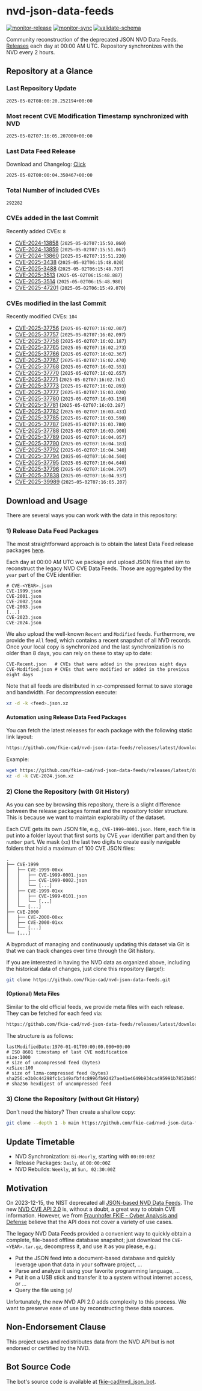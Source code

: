 # nvd-json-data-feeds

[![monitor-release](https://github.com/fkie-cad/nvd-json-data-feeds/actions/workflows/monitor_release.yml/badge.svg)](https://github.com/fkie-cad/nvd-json-data-feeds/actions/workflows/monitor_release.yml)
[![monitor-sync](https://github.com/fkie-cad/nvd-json-data-feeds/actions/workflows/monitor_sync.yml/badge.svg)](https://github.com/fkie-cad/nvd-json-data-feeds/actions/workflows/monitor_sync.yml)
[![validate-schema](https://github.com/fkie-cad/nvd-json-data-feeds/actions/workflows/validate_schema.yml/badge.svg)](https://github.com/fkie-cad/nvd-json-data-feeds/actions/workflows/validate_schema.yml)

Community reconstruction of the deprecated JSON NVD Data Feeds.
[Releases](https://github.com/fkie-cad/nvd-json-data-feeds/releases/latest) each day at 00:00 AM UTC.
Repository synchronizes with the NVD every 2 hours.

## Repository at a Glance

### Last Repository Update

```plain
2025-05-02T08:00:20.252194+00:00
```

### Most recent CVE Modification Timestamp synchronized with NVD

```plain
2025-05-02T07:16:05.207000+00:00
```

### Last Data Feed Release

Download and Changelog: [Click](https://github.com/fkie-cad/nvd-json-data-feeds/releases/latest)

```plain
2025-05-02T00:00:04.350467+00:00
```

### Total Number of included CVEs

```plain
292282
```

### CVEs added in the last Commit

Recently added CVEs: `8`

- [CVE-2024-13858](CVE-2024/CVE-2024-138xx/CVE-2024-13858.json) (`2025-05-02T07:15:50.860`)
- [CVE-2024-13859](CVE-2024/CVE-2024-138xx/CVE-2024-13859.json) (`2025-05-02T07:15:51.067`)
- [CVE-2024-13860](CVE-2024/CVE-2024-138xx/CVE-2024-13860.json) (`2025-05-02T07:15:51.220`)
- [CVE-2025-3438](CVE-2025/CVE-2025-34xx/CVE-2025-3438.json) (`2025-05-02T06:15:48.020`)
- [CVE-2025-3488](CVE-2025/CVE-2025-34xx/CVE-2025-3488.json) (`2025-05-02T06:15:48.707`)
- [CVE-2025-3513](CVE-2025/CVE-2025-35xx/CVE-2025-3513.json) (`2025-05-02T06:15:48.887`)
- [CVE-2025-3514](CVE-2025/CVE-2025-35xx/CVE-2025-3514.json) (`2025-05-02T06:15:48.980`)
- [CVE-2025-47201](CVE-2025/CVE-2025-472xx/CVE-2025-47201.json) (`2025-05-02T06:15:49.070`)


### CVEs modified in the last Commit

Recently modified CVEs: `104`

- [CVE-2025-37756](CVE-2025/CVE-2025-377xx/CVE-2025-37756.json) (`2025-05-02T07:16:02.007`)
- [CVE-2025-37757](CVE-2025/CVE-2025-377xx/CVE-2025-37757.json) (`2025-05-02T07:16:02.097`)
- [CVE-2025-37758](CVE-2025/CVE-2025-377xx/CVE-2025-37758.json) (`2025-05-02T07:16:02.187`)
- [CVE-2025-37765](CVE-2025/CVE-2025-377xx/CVE-2025-37765.json) (`2025-05-02T07:16:02.273`)
- [CVE-2025-37766](CVE-2025/CVE-2025-377xx/CVE-2025-37766.json) (`2025-05-02T07:16:02.367`)
- [CVE-2025-37767](CVE-2025/CVE-2025-377xx/CVE-2025-37767.json) (`2025-05-02T07:16:02.470`)
- [CVE-2025-37768](CVE-2025/CVE-2025-377xx/CVE-2025-37768.json) (`2025-05-02T07:16:02.553`)
- [CVE-2025-37770](CVE-2025/CVE-2025-377xx/CVE-2025-37770.json) (`2025-05-02T07:16:02.657`)
- [CVE-2025-37771](CVE-2025/CVE-2025-377xx/CVE-2025-37771.json) (`2025-05-02T07:16:02.763`)
- [CVE-2025-37773](CVE-2025/CVE-2025-377xx/CVE-2025-37773.json) (`2025-05-02T07:16:02.893`)
- [CVE-2025-37777](CVE-2025/CVE-2025-377xx/CVE-2025-37777.json) (`2025-05-02T07:16:03.020`)
- [CVE-2025-37780](CVE-2025/CVE-2025-377xx/CVE-2025-37780.json) (`2025-05-02T07:16:03.150`)
- [CVE-2025-37781](CVE-2025/CVE-2025-377xx/CVE-2025-37781.json) (`2025-05-02T07:16:03.287`)
- [CVE-2025-37782](CVE-2025/CVE-2025-377xx/CVE-2025-37782.json) (`2025-05-02T07:16:03.433`)
- [CVE-2025-37785](CVE-2025/CVE-2025-377xx/CVE-2025-37785.json) (`2025-05-02T07:16:03.590`)
- [CVE-2025-37787](CVE-2025/CVE-2025-377xx/CVE-2025-37787.json) (`2025-05-02T07:16:03.780`)
- [CVE-2025-37788](CVE-2025/CVE-2025-377xx/CVE-2025-37788.json) (`2025-05-02T07:16:03.900`)
- [CVE-2025-37789](CVE-2025/CVE-2025-377xx/CVE-2025-37789.json) (`2025-05-02T07:16:04.057`)
- [CVE-2025-37790](CVE-2025/CVE-2025-377xx/CVE-2025-37790.json) (`2025-05-02T07:16:04.183`)
- [CVE-2025-37792](CVE-2025/CVE-2025-377xx/CVE-2025-37792.json) (`2025-05-02T07:16:04.340`)
- [CVE-2025-37794](CVE-2025/CVE-2025-377xx/CVE-2025-37794.json) (`2025-05-02T07:16:04.500`)
- [CVE-2025-37795](CVE-2025/CVE-2025-377xx/CVE-2025-37795.json) (`2025-05-02T07:16:04.640`)
- [CVE-2025-37796](CVE-2025/CVE-2025-377xx/CVE-2025-37796.json) (`2025-05-02T07:16:04.797`)
- [CVE-2025-37838](CVE-2025/CVE-2025-378xx/CVE-2025-37838.json) (`2025-05-02T07:16:04.937`)
- [CVE-2025-39989](CVE-2025/CVE-2025-399xx/CVE-2025-39989.json) (`2025-05-02T07:16:05.207`)


## Download and Usage

There are several ways you can work with the data in this repository:

### 1) Release Data Feed Packages

The most straightforward approach is to obtain the latest Data Feed release packages [here](https://github.com/fkie-cad/nvd-json-data-feeds/releases/latest).

Each day at 00:00 AM UTC we package and upload JSON files that aim to reconstruct the legacy NVD CVE Data Feeds.
Those are aggregated by the `year` part of the CVE identifier:

```
# CVE-<YEAR>.json
CVE-1999.json
CVE-2001.json
CVE-2002.json
CVE-2003.json
[...]
CVE-2023.json
CVE-2024.json
```

We also upload the well-known `Recent` and `Modified` feeds.
Furthermore, we provide the `All` feed, which contains a recent snapshot of all NVD records.
Once your local copy is synchronized and the last synchronization is no older than 8 days, you can rely on these to stay up to date:

```plain
CVE-Recent.json   # CVEs that were added in the previous eight days
CVE-Modified.json # CVEs that were modified or added in the previous eight days
```

Note that all feeds are distributed in `xz`-compressed format to save storage and bandwidth.
For decompression execute:

```sh
xz -d -k <feed>.json.xz
```

#### Automation using Release Data Feed Packages

You can fetch the latest releases for each package with the following static link layout:

```sh
https://github.com/fkie-cad/nvd-json-data-feeds/releases/latest/download/CVE-<YEAR>.json.xz
```

Example:

```sh
wget https://github.com/fkie-cad/nvd-json-data-feeds/releases/latest/download/CVE-2024.json.xz
xz -d -k CVE-2024.json.xz
```

### 2) Clone the Repository (with Git History)

As you can see by browsing this repository, there is a slight difference between the release packages format and the repository folder structure.
This is because we want to maintain explorability of the dataset.

Each CVE gets its own JSON file, e.g., `CVE-1999-0001.json`.
Here, each file is put into a folder layout that first sorts by CVE `year` identifier part and then by `number` part.
We mask (`xx`) the last two digits to create easily navigable folders that hold a maximum of 100 CVE JSON files:

```plain
.
├── CVE-1999
│   ├── CVE-1999-00xx
│   │   ├── CVE-1999-0001.json
│   │   ├── CVE-1999-0002.json
│   │   └── [...]
│   ├── CVE-1999-01xx
│   │   ├── CVE-1999-0101.json
│   │   └── [...]
│   └── [...]
├── CVE-2000
│   ├── CVE-2000-00xx
│   ├── CVE-2000-01xx
│   └── [...]
└── [...]
```

A byproduct of managing and continuously updating this dataset via Git is that we can track changes over time through the Git history.

If you are interested in having the NVD data as organized above, including the historical data of changes, just clone this repository (large!):

```sh
git clone https://github.com/fkie-cad/nvd-json-data-feeds.git
```

#### (Optional) Meta Files

Similar to the old official feeds, we provide meta files with each release. They can be fetched for each feed via:

```sh
https://github.com/fkie-cad/nvd-json-data-feeds/releases/latest/download/CVE-<YEAR>.meta
```

The structure is as follows:

```plain
lastModifiedDate:1970-01-01T00:00:00.000+00:00                          # ISO 8601 timestamp of last CVE modification
size:1000                                                               # size of uncompressed feed (bytes)
xzSize:100                                                              # size of lzma-compressed feed (bytes)
sha256:e3b0c44298fc1c149afbf4c8996fb92427ae41e4649b934ca495991b7852b855 # sha256 hexdigest of uncompressed feed
```

### 3) Clone the Repository (without Git History)

Don't need the history? Then create a shallow copy:

```sh
git clone --depth 1 -b main https://github.com/fkie-cad/nvd-json-data-feeds.git
```


## Update Timetable

* NVD Synchronization: `Bi-Hourly`, starting with `00:00:00Z`
* Release Packages: `Daily`, at `00:00:00Z`
* NVD Rebuilds: `Weekly`, at `Sun, 02:30:00Z`


## Motivation

On 2023-12-15, the NIST deprecated all [JSON-based NVD Data Feeds](https://nvd.nist.gov/vuln/data-feeds#divRetirementBanner-1).
The new [NVD CVE API 2.0](https://nvd.nist.gov/developers/vulnerabilities) is, without a doubt, a great way to obtain CVE information.
However, we from [Fraunhofer FKIE - Cyber Analysis and Defense](https://www.fkie.fraunhofer.de/en/departments/cad.html) believe that the API does not cover a variety of use cases.

The legacy NVD Data Feeds provided a convenient way to quickly obtain a complete, file-based offline database snapshot; just download the `CVE-<YEAR>.tar.gz`, decompress it, and use it as you please, e.g.:

- Put the JSON feed into a document-based database and quickly leverage upon that data in your software project, ...
- Parse and analyze it using your favorite programming language, ...
- Put it on a USB stick and transfer it to a system without internet access, or ...
- Query the file using `jq`!

Unfortunately, the new NVD API 2.0 adds complexity to this process.
We want to preserve ease of use by reconstructing these data sources.

## Non-Endorsement Clause

This project uses and redistributes data from the NVD API but is not endorsed or certified by the NVD.

## Bot Source Code

The bot's source code is available at [fkie-cad/nvd\_json\_bot](https://github.com/fkie-cad/nvd_json_bot).